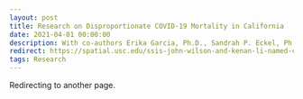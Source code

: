 ```yaml
---
layout: post
title: Research on Disproportionate COVID-19 Mortality in California
date: 2021-04-01 00:00:00
description: With co-authors Erika Garcia, Ph.D., Sandrah P. Eckel, Ph.D., Zhanghua Chen, Ph.D., and Frank D. Gilliland, Ph.D., Li and the research team published research on the disproportionate mortality impact of COVID-19 on identified racial//ethnic groups.
redirect: https://spatial.usc.edu/ssis-john-wilson-and-kenan-li-named-covid-19-geospatial-fellows/
tags: Research
---
```


Redirecting to another page.
